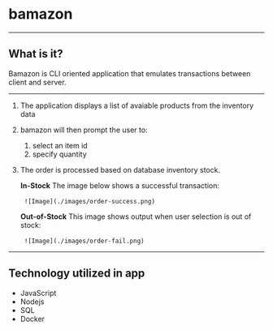 # bamazon

- - -

## What is it?
Bamazon is CLI oriented application that emulates transactions between client and server. 

- - -

1. The application displays a list of avaiable products from the inventory data
2. bamazon will then prompt the user to:
    1. select an item id
    2. specify quantity
3. The order is processed based on database inventory stock.

    **In-Stock** The image below shows a successful transaction:

        ![Image](./images/order-success.png)

    **Out-of-Stock** This image shows output when user selection is out of stock:

        ![Image](./images/order-fail.png)

- - -

## Technology utilized in app
* JavaScript
* Nodejs
* SQL
* Docker

